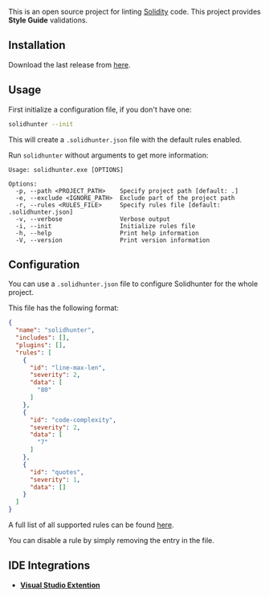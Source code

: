 
This is an open source project for linting [Solidity](http://solidity.readthedocs.io/en/develop/) code. This project
provides **Style Guide** validations.

## Installation

Download the last release from [here](https://github.com/astrodevs-labs/solidhunter/releases).

## Usage

First initialize a configuration file, if you don't have one:

```sh
solidhunter --init
```

This will create a `.solidhunter.json` file with the default rules enabled. 

Run `solidhunter` without arguments to get more information:

```text
Usage: solidhunter.exe [OPTIONS]

Options:
  -p, --path <PROJECT_PATH>    Specify project path [default: .]
  -e, --exclude <IGNORE_PATH>  Exclude part of the project path
  -r, --rules <RULES_FILE>     Specify rules file [default: .solidhunter.json]
  -v, --verbose                Verbose output
  -i, --init                   Initialize rules file
  -h, --help                   Print help information
  -V, --version                Print version information
```

## Configuration

You can use a `.solidhunter.json` file to configure Solidhunter for the whole project.

This file has the following
format:


```json
{
  "name": "solidhunter",
  "includes": [],
  "plugins": [],
  "rules": [
    {
      "id": "line-max-len",
      "severity": 2,
      "data": [
        "80"
      ]
    },
    {
      "id": "code-complexity",
      "severity": 2,
      "data": [
        "7"
      ]
    },
    {
      "id": "quotes",
      "severity": 1,
      "data": []
    }
  ]
}
```
A full list of all supported rules can be found [here](https://github.com/astrodevs-labs/solidhunter/tree/main/solidhunter-lib/src/rules).


You can disable a rule by simply removing the entry in the file.

## IDE Integrations

  - **[Visual Studio Extention](https://github.com/astrodevs-labs/solidhunter-vscode)**
